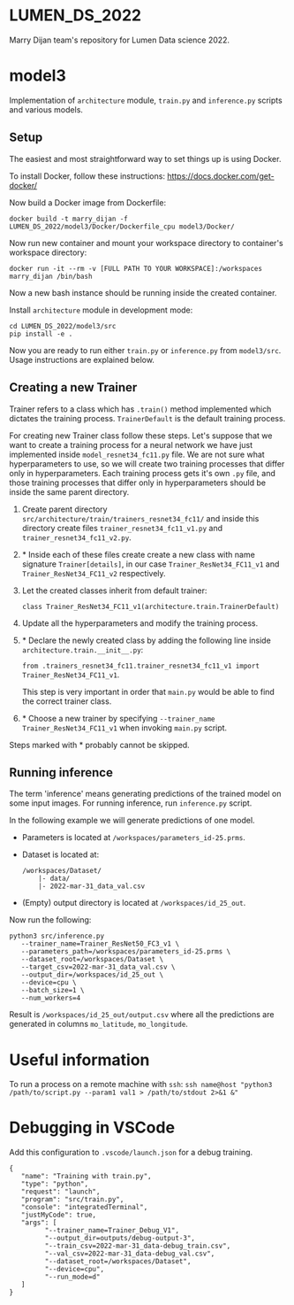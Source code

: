 # LUMEN_DS_2022
Marry Dijan team's repository for Lumen Data science 2022.

# model3

Implementation of `architecture` module, `train.py` and `inference.py` scripts and various models.

## Setup

The easiest and most straightforward way to set things up is using Docker.

To install Docker, follow these instructions: https://docs.docker.com/get-docker/

Now build a Docker image from Dockerfile:

`docker build -t marry_dijan -f LUMEN_DS_2022/model3/Docker/Dockerfile_cpu model3/Docker/`

Now run new container and mount your workspace directory to container's workspace
directory:

`docker run -it --rm -v [FULL PATH TO YOUR WORKSPACE]:/workspaces marry_dijan /bin/bash`

Now a new bash instance should be running inside the created container.

Install `architecture` module in development mode:
```
cd LUMEN_DS_2022/model3/src
pip install -e .
```

Now you are ready to run either `train.py` or `inference.py` from `model3/src`.
Usage instructions are explained below.


## Creating a new Trainer
Trainer refers to a class which has `.train()` method implemented which dictates the training process.
`TrainerDefault` is the default training process.

For creating new Trainer class follow these steps.
Let's suppose that we want to create a training process for a neural network
we have just implemented inside `model_resnet34_fc11.py` file. We are not sure
what hyperparameters to use, so we will create two training processes that 
differ only in hyperparameters. Each training process gets it's own `.py` file, 
and those training processes that differ only in hyperparameters should be 
inside the same parent directory.

1) Create parent directory `src/architecture/train/trainers_resnet34_fc11/` and
inside this directory create files `trainer_resnet34_fc11_v1.py` and
`trainer_resnet34_fc11_v2.py`.

2) \* Inside each of these files create create a new class with name signature 
`Trainer[details]`, in our case `Trainer_ResNet34_FC11_v1` and `Trainer_ResNet34_FC11_v2` respectively.

3) Let the created classes inherit from default trainer: 
   
   `class Trainer_ResNet34_FC11_v1(architecture.train.TrainerDefault)`

4) Update all the hyperparameters and modify the training process.
5) \* Declare the newly created class by adding the following line inside `architecture.train.__init__.py`: 
   
   `from .trainers_resnet34_fc11.trainer_resnet34_fc11_v1 import Trainer_ResNet34_FC11_v1`. 
   
   This step is very important in order that `main.py` would be able to find the correct trainer class.

6)  \* Choose a new trainer by specifying `--trainer_name Trainer_ResNet34_FC11_v1` when invoking `main.py` script.

Steps marked with * probably cannot be skipped.

## Running inference
The term 'inference' means generating predictions of the trained model on some
input images. For running inference, run `inference.py` script.

In the following example we will generate predictions of one model.

- Parameters is located at `/workspaces/parameters_id-25.prms`.

- Dataset is located at:

  ```
  /workspaces/Dataset/
      |- data/
      |- 2022-mar-31_data_val.csv
  ```

- (Empty) output directory is located at `/workspaces/id_25_out`.

Now run the following:
```
python3 src/inference.py
   --trainer_name=Trainer_ResNet50_FC3_v1 \
   --parameters_path=/workspaces/parameters_id-25.prms \
   --dataset_root=/workspaces/Dataset \
   --target_csv=2022-mar-31_data_val.csv \
   --output_dir=/workspaces/id_25_out \
   --device=cpu \
   --batch_size=1 \
   --num_workers=4
```

Result is `/workspaces/id_25_out/output.csv` where all the predictions are generated
in columns `mo_latitude`, `mo_longitude`.

# Useful information

To run a process on a remote machine with `ssh`:
`ssh name@host "python3 /path/to/script.py --param1 val1 > /path/to/stdout 2>&1 &"`


# Debugging in VSCode
Add this configuration to `.vscode/launch.json` for a debug training.

```
{
   "name": "Training with train.py",
   "type": "python",
   "request": "launch",
   "program": "src/train.py",
   "console": "integratedTerminal",
   "justMyCode": true,
   "args": [
         "--trainer_name=Trainer_Debug_V1",
         "--output_dir=outputs/debug-output-3",
         "--train_csv=2022-mar-31_data-debug_train.csv",
         "--val_csv=2022-mar-31_data-debug_val.csv",
         "--dataset_root=/workspaces/Dataset",
         "--device=cpu",
         "--run_mode=d"
   ]
}
```
